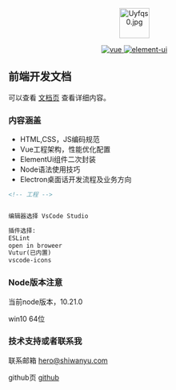 <p align="center">
    <img width="60" 
    src="https://s1.ax1x.com/2020/07/17/Uyfqs0.th.jpg" alt="Uyfqs0.jpg" border="0" />
</p>
<style>
  .markdown-body{
    background-color:red;
  }
</style>
<p align="center">
  <a href="https://github.com/vuejs/vue">
    <img src="https://img.shields.io/badge/vue-2.6.10-brightgreen.svg" alt="vue">
  </a>
  <a href="https://github.com/ElemeFE/element">
    <img src="https://img.shields.io/badge/element--ui-2.7.0-brightgreen.svg" alt="element-ui">
  </a>
</p>

## 前端开发文档

可以查看 [文档页](https://birght.github.io/doc/) 查看详细内容。


### 内容涵盖

- HTML,CSS，JS编码规范
- Vue工程架构，性能优化配置
- ElementUi组件二次封装
- Node语法使用技巧
- Electron桌面话开发流程及业务方向


```markdown
<!-- 工程 -->


编辑器选择 VsCode Studio

插件选择:
ESLint
open in broweer
Vutur(已内置)
vscode-icons

```



### Node版本注意

当前node版本，10.21.0

win10 64位

### 技术支持或者联系我

联系邮箱 [hero@shiwanyu.com](https://hero@shiwanyu.com/) 

github页  [github](https://github.com/Birght)